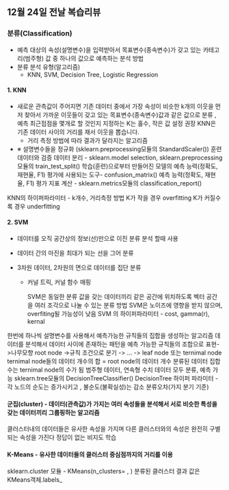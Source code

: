 ## 12월 24일 전날 복습리뷰

### 분류(Classification) 

- 예측 대상의 속성(설명변수)을 입력받아서  목표변수(종속변수)가 갖고 있는 
  카테고리(범주형) 값 중 하나의 값으로 예측하는 분석 방법
- 분류 분석 유형(알고리즘)
  - KNN, SVM, Decision Tree, Logistic Regression

#### 1. KNN

- 새로운 관측값이 주어지면 기존 데이터 중에서 가장 속성이 비슷한 k개의 이웃을 먼저 찾아서 
  가까운 이웃들이 갖고 있는 목표변수(종속변수)값과 같은 값으로 분류 , 예측
  최근접점을 몇개로 할 것인지 지정하는  K는 홀수, 작은 값 설정 권장
  KNN은 기존 데이터 사이의 거리를 재서 이웃을 뽑습니다. 
  - 거리 측정 방법에 따라 결과가 달라지는 알고리즘
- ※ 설명변수들을 정규화 (sklearn.preprocessing모듈의 StandardScaler())
  훈련 데이터와 검증 데이터 분리 - sklearn.model selection, sklearn.preprocessing모듈의 train_test_split()
  학습(훈련)으로부터 만들어진 모델의 예측 능력(정확도, 재현율, F1) 평가에 사용되는 도구- confusion_matrix()
  예측 능력(정확도, 재현율, F1) 평가 지표 계산 - sklearn.metrics모듈의  classification_report()

KNN의 하이퍼파라미터 - k개수,  거리측정 방법
K가 작을 경우  overfitting
K가 커질수록  경우 underfitting 

#### 2. SVM

- 데이터를 오직 공간상의 정보(선)만으로 이진 분류 분석 할때 사용

- 데이터 간의 마진을 최대가 되는 선을 그어 분류 

- 3차원 데이터, 2차원의 면으로 데이터를 집단 분류

  - 커널 트릭, 커널 함수 매핑

    SVM은 동일한 분류 값을 갖는 데이터끼리 같은 공간에 위치하도록 벡터 공간을 여러 조각으로 나눌 수 있는 분류 방법
    SVM은 노이즈에 영향을 받지 않으며, overfiting될 가능성이 낮음
    SVM 의 하이퍼파라미터 - cost, gamma(r), kernal

한번에 하나씩 설명변수를 사용해서 예측가능한 규칙들의 집합을 생성하는 알고리즘 
데이터를 분석해서 데이터 사이에 존재하는 패턴을 예측 가능한 규칙들의 조합으로 표현->나무모향
root node ->규칙 조건으로 분기 -> ... -> leaf node 또는 ternimal node
ternimal node들의 데이터 개수의 합 = root node의 데이터 개수
분류된 데이터 집합 수는 ternimal node의 수가 됨
범주형 데이터, 연속형 수치 데이터 모두 분류, 예측 가능
sklearn.tree모듈의 DecisionTreeClassifier()
DecisionTree 하이퍼 파라미터 - 각 노드의 순도는 증가시키고 , 불순도(불확실성)는 감소
분류오차(가지 분기 기준)

#### 군집(cluster) - 데이터(관측값)가 가지는 여러 속성들을 분석해서 서로 비슷한 특성을 갖는 데이터끼리 그룹핑하는 알고리즘
클러스터내의 데이터들은 유사한 속성을 가지며 다른 클러스터와의 속성은 완전히 구별되는 속성을 가진다
정답이 없는 비지도 학습
#### K-Means -  유사한 데이터들의 클러스터 중심점까지의 거리를 이용
sklearn.cluster  모듈 - KMeans(n_clusters= , )
분류된 클러스터 결과 값은 KMeans객체.labels_



